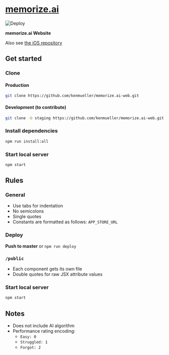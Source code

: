 # [memorize.ai](https://memorize.ai)

![Deploy](https://github.com/kenmueller/memorize.ai-web/workflows/Deploy/badge.svg)

**memorize.ai Website**

Also see [the iOS repository](https://github.com/kenmueller/memorize.ai-ios)

## Get started

### Clone

#### Production

```bash
git clone https://github.com/kenmueller/memorize.ai-web.git
```

#### Development (to contribute)

```bash
git clone -b staging https://github.com/kenmueller/memorize.ai-web.git
```

### Install dependencies

```bash
npm run install:all
```

### Start local server

```bash
npm start
```

## Rules

### General

- Use tabs for indentation
- No semicolons
- Single quotes
- Constants are formatted as follows: `APP_STORE_URL`

### Deploy

**Push to master** or `npm run deploy`

### `/public`

- Each component gets its own file
- Double quotes for raw JSX attribute values

### Start local server

```bash
npm start
```

## Notes

- Does not include AI algorithm
- Performance rating encoding:
    - `Easy: 0`
    - `Struggled: 1`
    - `Forgot: 2`
